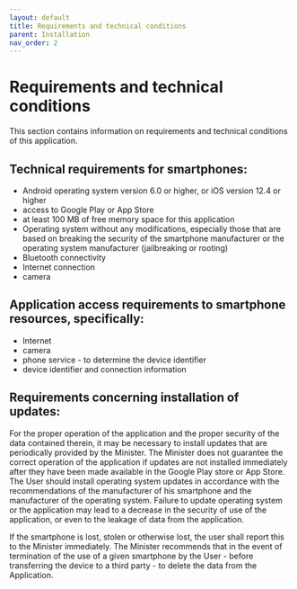 ```yaml
---
layout: default
title: Requirements and technical conditions
parent: Installation
nav_order: 2
---
```


# Requirements and technical conditions

This section contains information on requirements and technical conditions of this application.

## Technical requirements for smartphones:

- Android operating system version 6.0 or higher, or iOS version 12.4 or higher
- access to Google Play or App Store
- at least 100 MB of free memory space for this application
- Operating system without any modifications, especially those that are based on breaking the security of the smartphone manufacturer or the operating system manufacturer (jailbreaking or rooting)
- Bluetooth connectivity
- Internet connection
- camera

## Application access requirements to smartphone resources, specifically:
- Internet
- camera
- phone service - to determine the device identifier
- device identifier and connection information



## Requirements concerning installation of updates:

For the proper operation of the application and the proper security of the data contained therein, it may be necessary to install updates that are periodically provided by the Minister. The Minister does not guarantee the correct operation of the application if updates are not installed immediately after they have been made available in the Google Play store or App Store.
The User should install operating system updates in accordance with the recommendations of
the manufacturer of his smartphone and the manufacturer of the operating system. Failure to update operating system or the application may lead to a decrease in the security of
use of the application, or even to the leakage of data from the application. 

If the smartphone is lost, stolen or otherwise lost, the user shall report this to the Minister immediately.
The Minister recommends that in the event of termination of the use of a given smartphone by the User - before transferring the device to a third party - to delete the data from the Application.